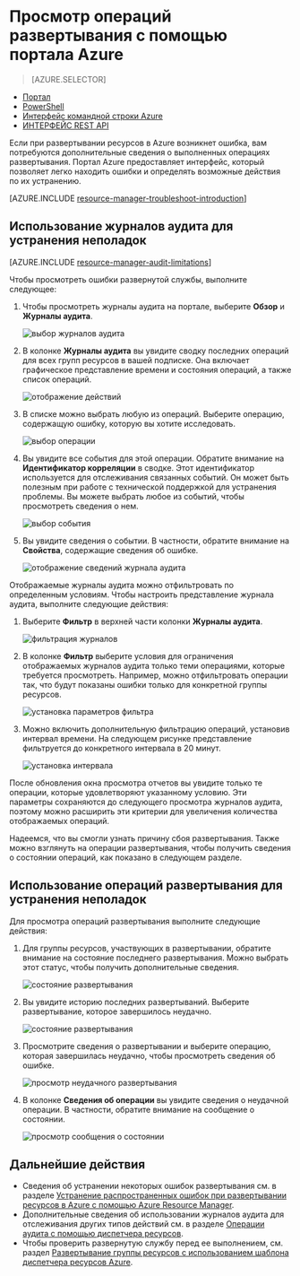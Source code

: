 <properties
   pageTitle="Просмотр операций развертывания с помощью портала Azure | Microsoft Azure"
   description="Описывается использование портала Azure для обнаружения ошибок Resource Manager."
   services="azure-resource-manager,virtual-machines"
   documentationCenter=""
   tags="top-support-issue"
   authors="tfitzmac"
   manager="timlt"
   editor="tysonn"/>

<tags
   ms.service="azure-resource-manager"
   ms.devlang="na"
   ms.topic="article"
   ms.tgt_pltfrm="vm-multiple"
   ms.workload="infrastructure"
   ms.date="05/19/2016"
   ms.author="tomfitz"/>

# Просмотр операций развертывания с помощью портала Azure

> [AZURE.SELECTOR]
- [Портал](resource-manager-troubleshoot-deployments-portal.md)
- [PowerShell](resource-manager-troubleshoot-deployments-powershell.md)
- [Интерфейс командной строки Azure](resource-manager-troubleshoot-deployments-cli.md)
- [ИНТЕРФЕЙС REST API](resource-manager-troubleshoot-deployments-rest.md)

Если при развертывании ресурсов в Azure возникнет ошибка, вам потребуются дополнительные сведения о выполненных операциях развертывания. Портал Azure предоставляет интерфейс, который позволяет легко находить ошибки и определять возможные действия по их устранению.

[AZURE.INCLUDE [resource-manager-troubleshoot-introduction](../includes/resource-manager-troubleshoot-introduction.md)]

## Использование журналов аудита для устранения неполадок

[AZURE.INCLUDE [resource-manager-audit-limitations](../includes/resource-manager-audit-limitations.md)]

Чтобы просмотреть ошибки развернутой службы, выполните следующее:

1. Чтобы просмотреть журналы аудита на портале, выберите **Обзор** и **Журналы аудита**.

    ![выбор журналов аудита](./media/resource-manager-troubleshoot-deployments-portal/select-audit-logs.png)

2. В колонке **Журналы аудита** вы увидите сводку последних операций для всех групп ресурсов в вашей подписке. Она включает графическое представление времени и состояния операций, а также список операций.

    ![отображение действий](./media/resource-manager-troubleshoot-deployments-portal/audit-summary.png)

3. В списке можно выбрать любую из операций. Выберите операцию, содержащую ошибку, которую вы хотите исследовать.

    ![выбор операции](./media/resource-manager-troubleshoot-deployments-portal/select-operation.png)
  
4. Вы увидите все события для этой операции. Обратите внимание на **Идентификатор корреляции** в сводке. Этот идентификатор используется для отслеживания связанных событий. Он может быть полезным при работе с технической поддержкой для устранения проблемы. Вы можете выбрать любое из событий, чтобы просмотреть сведения о нем.

    ![выбор события](./media/resource-manager-troubleshoot-deployments-portal/select-event.png)

5. Вы увидите сведения о событии. В частности, обратите внимание на **Свойства**, содержащие сведения об ошибке.

    ![отображение сведений журнала аудита](./media/resource-manager-troubleshoot-deployments-portal/audit-details.png)

Отображаемые журналы аудита можно отфильтровать по определенным условиям. Чтобы настроить представление журнала аудита, выполните следующие действия:

1. Выберите **Фильтр** в верхней части колонки **Журналы аудита**.

    ![фильтрация журналов](./media/resource-manager-troubleshoot-deployments-portal/filter-logs.png)

2. В колонке **Фильтр** выберите условия для ограничения отображаемых журналов аудита только теми операциями, которые требуется просмотреть. Например, можно отфильтровать операции так, что будут показаны ошибки только для конкретной группы ресурсов.

    ![установка параметров фильтра](./media/resource-manager-troubleshoot-deployments-portal/set-filter.png)

3. Можно включить дополнительную фильтрацию операций, установив интервал времени. На следующем рисунке представление фильтруется до конкретного интервала в 20 минут.

    ![установка интервала](./media/resource-manager-troubleshoot-deployments-portal/select-time.png)

После обновления окна просмотра отчетов вы увидите только те операции, которые удовлетворяют указанному условию. Эти параметры сохраняются до следующего просмотра журналов аудита, поэтому можно расширить эти критерии для увеличения количества отображаемых операций.

Надеемся, что вы смогли узнать причину сбоя развертывания. Также можно взглянуть на операции развертывания, чтобы получить сведения о состоянии операций, как показано в следующем разделе.

## Использование операций развертывания для устранения неполадок

Для просмотра операций развертывания выполните следующие действия:

1. Для группы ресурсов, участвующих в развертывании, обратите внимание на состояние последнего развертывания. Можно выбрать этот статус, чтобы получить дополнительные сведения.

    ![состояние развертывания](./media/resource-manager-troubleshoot-deployments-portal/deployment-status.png)

2. Вы увидите историю последних развертываний. Выберите развертывание, которое завершилось неудачно.

    ![состояние развертывания](./media/resource-manager-troubleshoot-deployments-portal/select-deployment.png)

3. Просмотрите сведения о развертывании и выберите операцию, которая завершилась неудачно, чтобы просмотреть сведения об ошибке.

    ![просмотр неудачного развертывания](./media/resource-manager-troubleshoot-deployments-portal/view-failed-deployment.png)

4. В колонке **Сведения об операции** вы увидите сведения о неудачной операции. В частности, обратите внимание на сообщение о состоянии.

    ![просмотр сообщения о состоянии](./media/resource-manager-troubleshoot-deployments-portal/operations-status.png)



## Дальнейшие действия

- Сведения об устранении некоторых ошибок развертывания см. в разделе [Устранение распространенных ошибок при развертывании ресурсов в Azure с помощью Azure Resource Manager](resource-manager-common-deployment-errors.md).
- Дополнительные сведения об использовании журналов аудита для отслеживания других типов действий см. в разделе [Операции аудита с помощью диспетчера ресурсов](resource-group-audit.md).
- Чтобы проверить развернутую службу перед ее выполнением, см. раздел [Развертывание группы ресурсов с использованием шаблона диспетчера ресурсов Azure](resource-group-template-deploy.md).

<!---HONumber=AcomDC_0525_2016-->